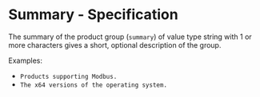 # Summary - Specification

The summary of the product group (`summary`) of value type string with 1 or more characters gives a short, optional
description of the group.

Examples:

* `Products supporting Modbus.`
* `The x64 versions of the operating system.`
